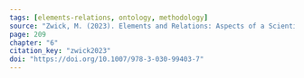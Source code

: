 ```yaml
---
tags: [elements-relations, ontology, methodology]
source: "Zwick, M. (2023). Elements and Relations: Aspects of a Scientific Metaphysics (Vol. 35). Springer International Publishing."
page: 209
chapter: "6"
citation_key: "zwick2023"
doi: "https://doi.org/10.1007/978-3-030-99403-7"
---
```



